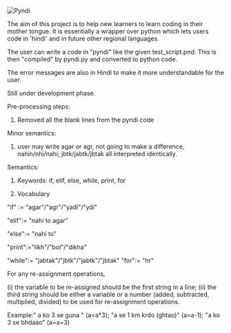 
![Pyndi](https://i.postimg.cc/52w5dqk0/pyndi-logo.png)



The aim of this project is to help new learners to learn coding in their mother tongue. It is essentially a wrapper over python which lets users code in 'hindi' and in future other regional languages.

The user can write a code in "pyndi" like the given test_script.pnd. This is then "compiled" by pyndi.py and converted to python code.

The error messages are also in Hindi to make it more understandable for the user.

Still under development phase.






Pre-processing steps:
1. Removed all the blank lines from the pyndi code

Minor semantics:
1. user may write agar or agr, not going to make a difference, nahin/nhi/nahi; jbtk/jabtk/jbtak all interpreted identically.

Semantics:

1. Keywords: if, elif, else, while, print, for

2. Vocabulary
 

"if" :=  "agar"/"agr"/"yadi"/"ydi"

"elif":= "nahi to agar"

"else":= "nahi to"

"print":="likh"/"bol"/"dikha"

"while":= "jabtak"/"jbtk"/"jabtk"/"jbtak"
"for":= "hr"

For any re-assignment operations, 

(i) the variable to be re-assigned should be the first string in a line;
(ii) the third string should be either a variable or a number (added, subtracted, multiplied, divided) to be used for re-assignment operations.


Example:" a ko 3 se guna " (a=a*3); "a  se 1 km krdo (ghtao)" (a=a-1); "a ko 3 se bhdaao" (a=a+3)
